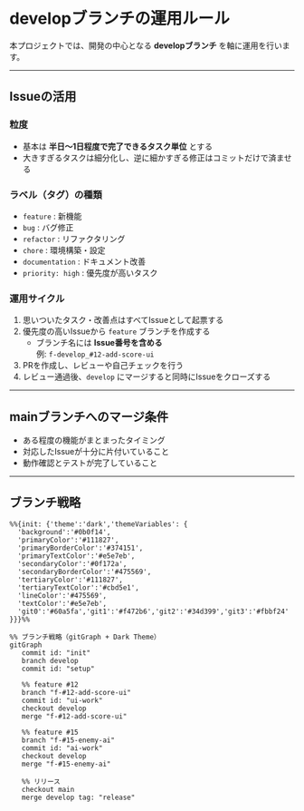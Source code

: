# developブランチの運用ルール

本プロジェクトでは、開発の中心となる **developブランチ** を軸に運用を行います。

---

## Issueの活用

### 粒度
- 基本は **半日〜1日程度で完了できるタスク単位** とする
- 大きすぎるタスクは細分化し、逆に細かすぎる修正はコミットだけで済ませる

### ラベル（タグ）の種類
- `feature` : 新機能
- `bug` : バグ修正
- `refactor` : リファクタリング
- `chore` : 環境構築・設定
- `documentation` : ドキュメント改善
- `priority: high` : 優先度が高いタスク

### 運用サイクル
1. 思いついたタスク・改善点はすべてIssueとして起票する
2. 優先度の高いIssueから `feature` ブランチを作成する  
   - ブランチ名には **Issue番号を含める**  
   例: `f-develop_#12-add-score-ui`
3. PRを作成し、レビューや自己チェックを行う
4. レビュー通過後、`develop` にマージすると同時にIssueをクローズする

---

## mainブランチへのマージ条件
- ある程度の機能がまとまったタイミング
- 対応したIssueが十分に片付いていること
- 動作確認とテストが完了していること

---

## ブランチ戦略

```mermaid
%%{init: {'theme':'dark','themeVariables': {
  'background':'#0b0f14',
  'primaryColor':'#111827',
  'primaryBorderColor':'#374151',
  'primaryTextColor':'#e5e7eb',
  'secondaryColor':'#0f172a',
  'secondaryBorderColor':'#475569',
  'tertiaryColor':'#111827',
  'tertiaryTextColor':'#cbd5e1',
  'lineColor':'#475569',
  'textColor':'#e5e7eb',
  'git0':'#60a5fa','git1':'#f472b6','git2':'#34d399','git3':'#fbbf24'
}}}%%

%% ブランチ戦略（gitGraph + Dark Theme）
gitGraph
   commit id: "init"
   branch develop
   commit id: "setup"

   %% feature #12
   branch "f-#12-add-score-ui"
   commit id: "ui-work"
   checkout develop
   merge "f-#12-add-score-ui"

   %% feature #15
   branch "f-#15-enemy-ai"
   commit id: "ai-work"
   checkout develop
   merge "f-#15-enemy-ai"

   %% リリース
   checkout main
   merge develop tag: "release"
```
